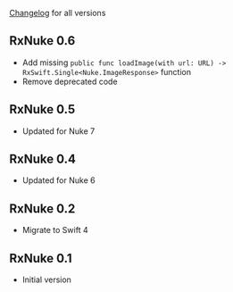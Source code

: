  [Changelog](https://github.com/kean/RxNuke/releases) for all versions

## RxNuke 0.6

- Add missing `public func loadImage(with url: URL) -> RxSwift.Single<Nuke.ImageResponse>` function
- Remove deprecated code

## RxNuke 0.5

- Updated for Nuke 7

## RxNuke 0.4

- Updated for Nuke 6

## RxNuke 0.2

- Migrate to Swift 4

## RxNuke 0.1

- Initial version
